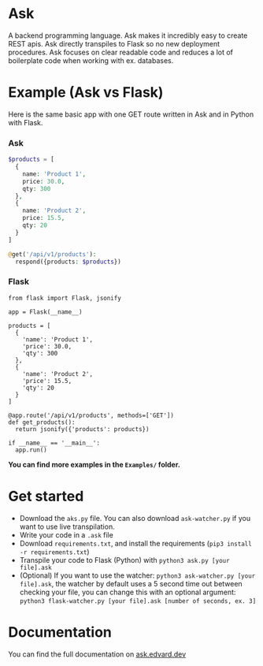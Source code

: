 <img src="https://ask.edvard.dev/banner.png" alt="Ask" height="3vh">

# Ask
A backend programming language. Ask makes it incredibly easy to create REST apis. Ask directly transpiles to Flask so no new deployment procedures. Ask focuses on clear readable code and reduces a lot of boilerplate code when working with ex. databases.

# Example (Ask vs Flask)
Here is the same basic app with one GET route written in Ask and in Python with Flask.

### Ask
```php
$products = [
  {
    name: 'Product 1',
    price: 30.0,
    qty: 300
  },
  {
    name: 'Product 2',
    price: 15.5,
    qty: 20
  }
]

@get('/api/v1/products'):
  respond({products: $products})
```
### Flask
```python3
from flask import Flask, jsonify

app = Flask(__name__)

products = [
  {
    'name': 'Product 1',
    'price': 30.0,
    'qty': 300
  },
  {
    'name': 'Product 2',
    'price': 15.5,
    'qty': 20
  }
]

@app.route('/api/v1/products', methods=['GET'])
def get_products():
  return jsonify({'products': products})
  
if __name__ == '__main__':
  app.run()
```

**You can find more examples in the `Examples/` folder.**

# Get started
- Download the `aks.py` file. You can also download `ask-watcher.py` if you want to use live transpilation.
- Write your code in a `.ask` file
- Download `requirements.txt`, and install the requirements (`pip3 install -r requirements.txt`)
- Transpile your code to Flask (Python) with `python3 ask.py [your file].ask`
- (Optional) If you want to use the watcher: `python3 ask-watcher.py [your file].ask`, the watcher by default uses a 5 second time out between checking your file, you can change this with an optional argument: `python3 flask-watcher.py [your file].ask [number of seconds, ex. 3]`

# Documentation
You can find the full documentation on [ask.edvard.dev](https://ask.edvard.dev)

